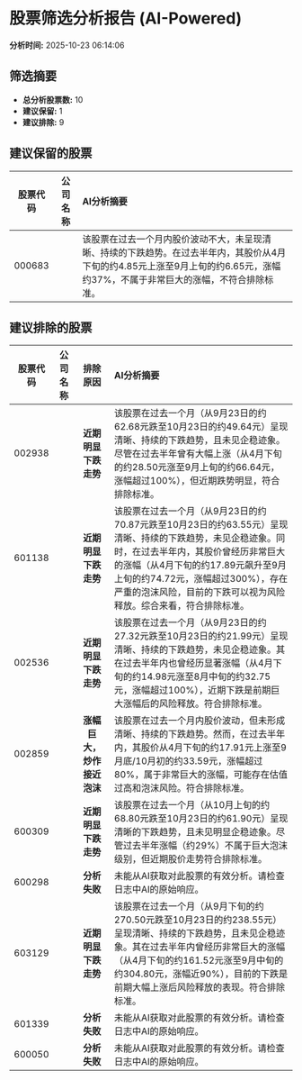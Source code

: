 # 股票筛选分析报告 (AI-Powered)

**分析时间:** 2025-10-23 06:14:06

## 筛选摘要

- **总分析股票数:** 10
- **建议保留:** 1
- **建议排除:** 9

## 建议保留的股票

| 股票代码 | 公司名称 | AI分析摘要 |
|:---:|:---:|:---|
| 000683 |  | 该股票在过去一个月内股价波动不大，未呈现清晰、持续的下跌趋势。在过去半年内，其股价从4月下旬的约4.85元上涨至9月上旬的约6.65元，涨幅约37%，不属于非常巨大的涨幅，不符合排除标准。 |

## 建议排除的股票

| 股票代码 | 公司名称 | 排除原因 | AI分析摘要 |
|:---:|:---:|:---:|:---|
| 002938 |  | **近期明显下跌走势** | 该股票在过去一个月（从9月23日的约62.68元跌至10月23日的约49.64元）呈现清晰、持续的下跌趋势，且未见企稳迹象。尽管在过去半年曾有大幅上涨（从4月下旬的约28.50元涨至9月上旬的约66.64元，涨幅超过100%），但近期跌势明显，符合排除标准。 |
| 601138 |  | **近期明显下跌走势** | 该股票在过去一个月（从9月23日的约70.87元跌至10月23日的约63.55元）呈现清晰、持续的下跌趋势，未见企稳迹象。同时，在过去半年内，其股价曾经历非常巨大的涨幅（从4月下旬的约17.89元飙升至9月上旬的约74.72元，涨幅超过300%），存在严重的泡沫风险，目前的下跌可以视为风险释放。综合来看，符合排除标准。 |
| 002536 |  | **近期明显下跌走势** | 该股票在过去一个月（从9月23日的约27.32元跌至10月23日的约21.99元）呈现清晰、持续的下跌趋势，未见企稳迹象。其在过去半年内也曾经历显著涨幅（从4月下旬的约14.98元涨至8月中旬的约32.75元，涨幅超过100%），近期下跌是前期巨大涨幅后的风险释放。符合排除标准。 |
| 002859 |  | **涨幅巨大，炒作接近泡沫** | 该股票在过去一个月内股价波动，但未形成清晰、持续的下跌趋势。然而，在过去半年内，其股价从4月下旬的约17.91元上涨至9月底/10月初的约33.59元，涨幅超过80%，属于非常巨大的涨幅，可能存在估值过高和泡沫风险。符合排除标准。 |
| 600309 |  | **近期明显下跌走势** | 该股票在过去一个月（从10月上旬的约68.80元跌至10月23日的约61.90元）呈现清晰的下跌趋势，且未见明显企稳迹象。尽管过去半年涨幅（约29%）不属于巨大泡沫级别，但近期股价走势符合排除标准。 |
| 600298 |  | **分析失败** | 未能从AI获取对此股票的有效分析。请检查日志中AI的原始响应。 |
| 603129 |  | **近期明显下跌走势** | 该股票在过去一个月（从9月下旬的约270.50元跌至10月23日的约238.55元）呈现清晰、持续的下跌趋势，且未见企稳迹象。其在过去半年内曾经历非常巨大的涨幅（从4月下旬的约161.52元涨至9月中旬的约304.80元，涨幅近90%），目前的下跌是前期大幅上涨后风险释放的表现。符合排除标准。 |
| 601339 |  | **分析失败** | 未能从AI获取对此股票的有效分析。请检查日志中AI的原始响应。 |
| 600050 |  | **分析失败** | 未能从AI获取对此股票的有效分析。请检查日志中AI的原始响应。 |
